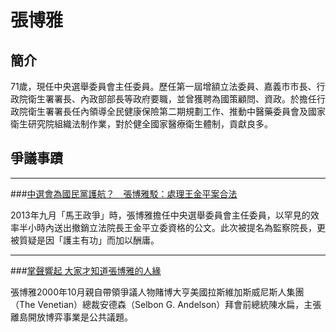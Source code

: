 # 張博雅## 簡介71歲，現任中央選舉委員會主任委員。歷任第一屆增額立法委員、嘉義市市長、行政院衛生署署長、內政部部長等政府要職，並曾獲聘為國策顧問、資政。於擔任行政院衛生署署長任內領導全民健康保險第二期規劃工作、推動中醫藥委員會及國家衛生研究院組織法制作業，對於健全國家醫療衛生體制，貢獻良多。## 爭議事蹟---###[中選會為國民黨護航？　張博雅駁：處理王金平案合法](http://www.ettoday.net/news/20131125/300215.htm)2013年九月「馬王政爭」時，張博雅擔任中央選舉委員會主任委員，以罕見的效率半小時內送出撤銷立法院長王金平立委資格的公文。此次被提名為監察院長，更被質疑是因「護主有功」而加以酬庸。---###[掌聲響起 大家才知道張博雅的人緣](http://newtalk.tw/news/2014/05/08/47082.html)張博雅2000年10月親自帶領爭議人物賭博大亨美國拉斯維加斯威尼斯人集團（The Venetian）總裁安德森（Selbon G. Andelson）拜會前總統陳水扁，主張離島開放博弈事業是公共議題。
